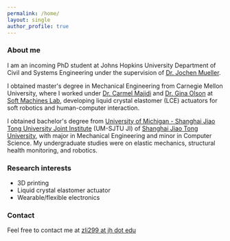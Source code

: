 ```yaml
---
permalink: /home/
layout: single
author_profile: true
---
```


### About me

I am an incoming PhD student at Johns Hopkins University Department of Civil and Systems Engineering under the supervision of [Dr. Jochen Mueller](https://scholar.google.com/citations?user=yCnfRi4AAAAJ&hl=en&oi=ao).

I obtained master's degree in Mechanical Engineering from Carnegie Mellon University, where I worked under [Dr. Carmel Majidi](https://scholar.google.com/citations?user=1LyndUsAAAAJ&hl=en&oi=ao) and [Dr. Gina Olson](https://scholar.google.com/citations?user=ybRBfeMAAAAJ&hl=en&oi=ao) at [Soft Machines Lab](http://sml.me.cmu.edu/), developing liquid crystal elastomer (LCE) actuators for soft robotics and human-computer interaction.

I obtained bachelor's degree from [University of Michigan - Shanghai Jiao Tong University Joint Institute](https://www.ji.sjtu.edu.cn/) (UM-SJTU JI) of [Shanghai Jiao Tong University](https://en.sjtu.edu.cn/), with major in Mechanical Engineering and minor in Computer Science. My undergraduate studies were on elastic mechanics, structural health monitoring, and robotics.

### Research interests

- 3D printing
- Liquid crystal elastomer actuator
- Wearable/flexible electronics

### Contact

Feel free to contact me at [zli299 at jh dot edu](mailto:zli299@jh.edu)